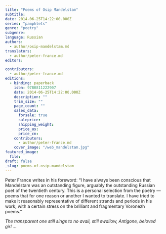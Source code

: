 ```yaml
---
title: "Poems of Osip Mandelstam"
subtitle:
date: 2014-06-25T14:22:00.000Z
series: "pamphlets"
genre: "poetry"
subgenre:
language: Russian
authors:
  - author/osip-mandelstam.md
translators:
  - author/peter-france.md
editors:

contributors:
  - author/peter-france.md
editions:
  - binding: paperback
    isbn: 9780811222907
    date: 2014-06-25T14:22:00.000Z
    description: ""
    trim_size: ""
    page_count: ""
    sales_data:
      forsale: true
      saleprice:
      shipping_weight:
      price_us:
      price_cn:
    contributors:
      - author/peter-france.md
    cover_image: "/web_mandelstam.jpg"
featured_image:
  file:
draft: false
_slug: poems-of-osip-mandelstam
---
```


Peter France writes in his foreword: “I have always been conscious that Mandelstam was an outstanding figure, arguably the outstanding Russian poet of the twentieth century. This is a personal selection from the poetry — poems that for one reason or another I wanted to translate. I have tried to make it reasonably representative of different strands and periods in his work, with a certain stress on the brilliant and fragmentary Voronezh poems.”

_The transparent one still sings to no avail,
still swallow, Antigone, beloved girl …_

